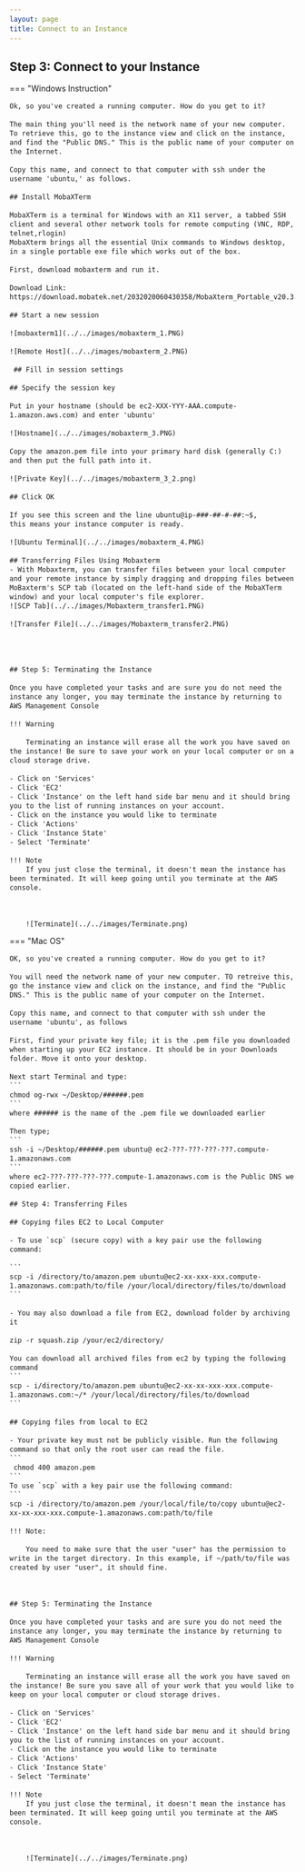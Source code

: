 ```yaml
---
layout: page
title: Connect to an Instance
---
```

## Step 3: Connect to your Instance

=== "Windows Instruction"

    Ok, so you've created a running computer. How do you get to it?

    The main thing you'll need is the network name of your new computer. To retrieve this, go to the instance view and click on the instance, and find the "Public DNS." This is the public name of your computer on the Internet.

    Copy this name, and connect to that computer with ssh under the username 'ubuntu,' as follows.

    ## Install MobaXTerm

    MobaXTerm is a terminal for Windows with an X11 server, a tabbed SSH client and several other network tools for remote computing (VNC, RDP, telnet,rlogin)
    MobaXterm brings all the essential Unix commands to Windows desktop, in a single portable exe file which works out of the box.

    First, download mobaxterm and run it.

    Download Link: https://download.mobatek.net/2032020060430358/MobaXterm_Portable_v20.3.zip

    ## Start a new session

    ![mobaxterm1](../../images/mobaxterm_1.PNG)

    ![Remote Host](../../images/mobaxterm_2.PNG)

     ## Fill in session settings

    ## Specify the session key

    Put in your hostname (should be ec2-XXX-YYY-AAA.compute-1.amazon.aws.com) and enter 'ubuntu'

    ![Hostname](../../images/mobaxterm_3.PNG)

    Copy the amazon.pem file into your primary hard disk (generally C:) and then put the full path into it.

    ![Private Key](../../images/mobaxterm_3_2.png)

    ## Click OK

    If you see this screen and the line ubuntu@ip-###-##-#-##:~$,
    this means your instance computer is ready.

    ![Ubuntu Terminal](../../images/mobaxterm_4.PNG)

    ## Transferring Files Using Mobaxterm
    - With Mobaxterm, you can transfer files between your local computer and your remote instance by simply dragging and dropping files between MoBaxterm's SCP tab (located on the left-hand side of the MobaXTerm window) and your local computer's file explorer.
    ![SCP Tab](../../images/Mobaxterm_transfer1.PNG)
    
    ![Transfer File](../../images/Mobaxterm_transfer2.PNG)

        


    ## Step 5: Terminating the Instance

    Once you have completed your tasks and are sure you do not need the instance any longer, you may terminate the instance by returning to AWS Management Console

    !!! Warning
        
        Terminating an instance will erase all the work you have saved on the instance! Be sure to save your work on your local computer or on a cloud storage drive.

    - Click on 'Services'
    - Click 'EC2' 
    - Click 'Instance' on the left hand side bar menu and it should bring you to the list of running instances on your account.
    - Click on the instance you would like to terminate
    - Click 'Actions'
    - Click 'Instance State'
    - Select 'Terminate'

    !!! Note
        If you just close the terminal, it doesn't mean the instance has been terminated. It will keep going until you terminate at the AWS console.



        ![Terminate](../../images/Terminate.png)



=== "Mac OS"
    
    OK, so you've created a running computer. How do you get to it?

    You will need the network name of your new computer. TO retreive this, go the instance view and click on the instance, and find the "Public DNS." This is the public name of your computer on the Internet.

    Copy this name, and connect to that computer with ssh under the username 'ubuntu', as follows

    First, find your private key file; it is the .pem file you downloaded when starting up your EC2 instance. It should be in your Downloads folder. Move it onto your desktop.

    Next start Terminal and type:
    ```
    chmod og-rwx ~/Desktop/######.pem
    ```
    where ###### is the name of the .pem file we downloaded earlier

    Then type;
    ```
    ssh -i ~/Desktop/######.pem ubuntu@ ec2-???-???-???-???.compute-1.amazonaws.com
    ```
    where ec2-???-???-???-???.compute-1.amazonaws.com is the Public DNS we copied earlier.

    ## Step 4: Transferring Files

    ## Copying files EC2 to Local Computer

    - To use `scp` (secure copy) with a key pair use the following command:
    
    ```
    scp -i /directory/to/amazon.pem ubuntu@ec2-xx-xxx-xxx.compute-1.amazonaws.com:path/to/file /your/local/directory/files/to/download
    ```

    - You may also download a file from EC2, download folder by archiving it

    zip -r squash.zip /your/ec2/directory/

    You can download all archived files from ec2 by typing the following command
    ```
    scp - i/directory/to/amazon.pem ubuntu@ec2-xx-xx-xxx-xxx.compute-1.amazonaws.com:~/* /your/local/directory/files/to/download
    ```

    ## Copying files from local to EC2

    - Your private key must not be publicly visible. Run the following command so that only the root user can read the file.
    ```
     chmod 400 amazon.pem
    ```
    To use `scp` with a key pair use the following command:
    ```
    scp -i /directory/to/amazon.pem /your/local/file/to/copy ubuntu@ec2-xx-xx-xxx-xxx.compute-1.amazonaws.com:path/to/file

    !!! Note:

        You need to make sure that the user "user" has the permission to write in the target directory. In this example, if ~/path/to/file was created by user "user", it should fine.



    ## Step 5: Terminating the Instance

    Once you have completed your tasks and are sure you do not need the instance any longer, you may terminate the instance by returning to AWS Management Console

    !!! Warning
        
        Terminating an instance will erase all the work you have saved on the instance! Be sure you save all of your work that you would like to keep on your local computer or cloud storage drives.

    - Click on 'Services'
    - Click 'EC2' 
    - Click 'Instance' on the left hand side bar menu and it should bring you to the list of running instances on your account.
    - Click on the instance you would like to terminate
    - Click 'Actions'
    - Click 'Instance State'
    - Select 'Terminate'

    !!! Note
        If you just close the terminal, it doesn't mean the instance has been terminated. It will keep going until you terminate at the AWS console.



        ![Terminate](../../images/Terminate.png)

